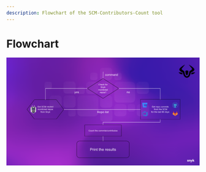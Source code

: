 ```yaml
---
description: Flowchart of the SCM-Contributors-Count tool
---
```


# Flowchart

![Flowchart of the SCM-Contributors-Count tool](<../../.gitbook/assets/flow-chart (1) (1) (1) (1) (1).png>)
